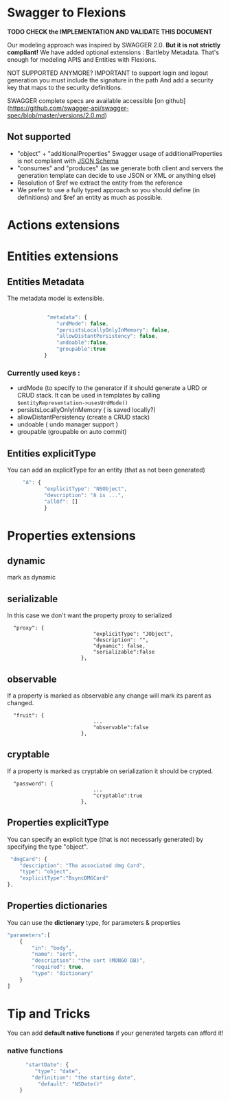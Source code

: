 # Swagger to Flexions 
 
**TODO CHECK the IMPLEMENTATION AND VALIDATE THIS DOCUMENT**
 
Our modeling approach was inspired by SWAGGER 2.0. **But it is not strictly compliant!**
We have added optional extensions : Bartleby Metadata. 
That's enough for modeling APIS and Entities with Flexions.


NOT SUPPORTED ANYMORE? 
IMPORTANT to support login and logout generation you must include the signature in the path
And add a security key that maps to the security definitions.

SWAGGER complete specs are available accessible [on github] (https://github.com/swagger-api/swagger-spec/blob/master/versions/2.0.md)

## Not supported ##

- "object" + "additionalProperties" Swagger usage of additionalProperties is not compliant with [JSON Schema](http://json-schema.org/example2.html)
- "consumes" and "produces" (as we generate both client and servers the generation template can decide to use JSON or XML or anything else)
- Resolution of $ref we extract the entity from the reference
- We prefer to use a fully typed approach so you should define (in definitions) and $ref an entity as much as possible.

# Actions extensions

# Entities extensions

## Entities Metadata 

The metadata model is extensible.

```Javascript
     		
			 "metadata": {
                "urdMode": false,
                "persistsLocallyOnlyInMemory": false,
                "allowDistantPersistency": false,
                "undoable":false,
                "groupable":true
            }
```
            

### Currently used keys :

+ urdMode (to specify to the generator if it should generate  a URD or CRUD stack. It can be used in templates by calling ```$entityRepresentation->usesUrdMode()```
+ persistsLocallyOnlyInMemory ( is saved locally?)
+ allowDistantPersistency (create a CRUD stack)
+ undoable  ( undo manager support )
+ groupable (groupable on auto commit)


## Entities explicitType 

You can add an explicitType for an entity (that as not been generated)

```javascript
     "A": {
            "explicitType": "NSObject",
            "description": "A is ...",
            "allOf": []
            }
```


# Properties extensions


## dynamic 
mark as dynamic 

## serializable

In this case we don't want the property proxy to serialized

```
  "proxy": {
                            "explicitType": "JObject",
                            "description": "",
                            "dynamic": false,
                            "serializable":false
                        },
```


## observable

If a property is marked as observable any change will mark its parent as changed.

```
  "fruit": {
                            ...
                            "observable":false
                        },
```

## cryptable

If a property is marked as cryptable on serialization it should be crypted.

```
  "password": {
                            ...
                            "cryptable":true
                        },
```




## Properties explicitType 

You can specify an explicit type (that is not necessarly generated) by specifying the type "object".

```javascript
 "dmgCard": {
	"description": "The associated dmg Card",
    "type": "object",
    "explicitType":"BsyncDMGCard"
},
```

## Properties dictionaries

You can use the **dictionary** type, for parameters & properties

```javascript
"parameters":[
	{
		"in": "body",
		"name": "sort",
		"description": "the sort (MONGO DB)",
		"required": true,
		"type": "dictionary"
	}
]
```


# Tip and Tricks 

You can add **default native functions** if your generated targets can afford it!


### native functions

```javascript
      "startDate": {
         "type": "date",
       	"definition": "the starting date",
          "default": "NSDate()"
	}             
```